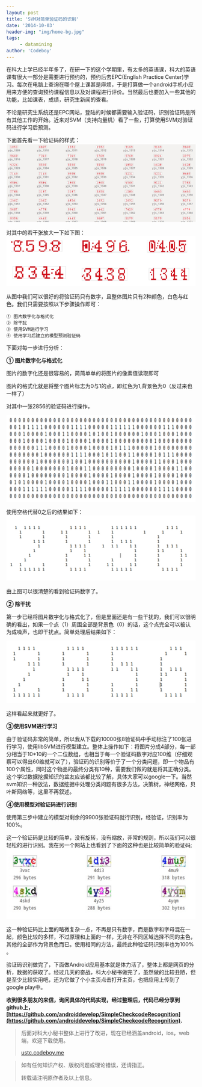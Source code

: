 ```yaml
---
layout: post
title: 'SVM对简单验证码的识别'
date: '2014-10-03'
header-img: "img/home-bg.jpg"
tags:
     - datamining
author: 'Codeboy'
---
```

在科大上学已经半年多了，在研一下的这个学期里，有太多的英语课，科大的英语课有很大一部分是需要进行预约的，预约后去EPC(English Practice Center)学习。每次在电脑上查询在哪个屋上课甚是麻烦，于是打算做一个android手机小应用来方便的查询预约课程信息以及对课程进行评价。当然最后也要加入一些其他的功能，比如课表，成绩，研究生新闻的查看。

不论是研究生系统还是EPC网站，登陆的时候都需要输入验证码，识别验证码是所有其他工作的开始。近来对SVM（支持向量机）看了一些，打算使用SVM对验证码进行学习后预测。

下面首先看一下验证码的样式：
![img](/img/svm-checkcode1.jpg)

对其中的若干张放大一下如下图：
![img](/img/svm-checkcode2.jpg)

从图中我们可以很好的将验证码只有数字，且整体图片只有2种颜色，白色与红色。我们只需要按照以下步骤操作即可：

	① 图片数字化与格式化
	② 除干扰
	③ 使用SVM进行学习
	④ 使用学习后建立的模型预测验证码


下面对每一步进行分析：

**① 图片数字化与格式化**

图片的数字化还是很容易的，简简单单的将图片的像素值读取即可

图片的格式化就是将整个图片标志为0与1的点，即红色为1,背景色为0（反过来也一样了）

对其中一张2856的验证码进行操作，


![img](/img/svm-checkcode3.jpg)

使用空格代替0之后的结果如下：
![img](/img/svm-checkcode4.jpg)

由上图可以很清楚的看到验证码数字了。


**② 除干扰**

第一步已经将图片数字化与格式化了，但是里面还是有一些干扰的，我们可以很明确的看出，如果一个点（1）周围全部是背景色（0）的话，这个点完全可以被认为成噪声，也即干扰点。简单处理后结果如下：


![img](/img/svm-checkcode5.jpg)

这样看起来就更好了。

**③使用SVM进行学习**

由于验证码非常的简单，所以我从下载的10000张8验证码中手动标注了100张进行学习，使用libSVM进行模型建立。整体上操作如下：将图片分成4部分，每一部分相当于10*10的一个二位数组，也相当于每一个验证码数字对应100维（仔细观察可以得出60维就可以了），验证码的识别等价于了一个分类问题，即一个物品有100个属性，同时这个物品的最终分类有10种，需要我们做的就是将其正确分类。这个学过数据挖掘知识的盆友应该都比较了解，具体大家可以google一下。当然svm知识一种放法，数据挖掘中处理分类问题有很多方法，决策树，神经网络，贝叶斯网络等，这里不再叙述。

**④使用模型对验证码进行识别**

使用第三步中建立的模型对剩余的9900张验证码就行识别，经验证，识别率为100%。

这一个验证码是比较的简单，没有旋转，没有缩放，非常的规则，所以我们可以很轻松的进行识别。我在另一个网站上也看到了下面的这种也是比较简单的验证码;
![img](/img/svm-checkcode6.jpg)

这一种验证码比上面的略微复杂一点，不再是只有数字，而是数字和字母混在一起，颜色比较的多样，不过原理和上面的一样，无非在不同区域选择不同的主色，其他的全部作为背景色而已。使用相同的方法，最终此种验证码识别率也为100% 。

验证码识别做完了，下面做Android应用基本就是体力活了，整体上都是网页的分析，数据的获取了。经过几天的奋战，科大小秘书做完了，虽然做的比较丑陋，但是至少比较实用吧，还为它做了个小主页点击打开主页，也把应用上传到了google play中。

**收到很多朋友的来信，询问具体的代码实现，经过整理后，代码已经分享到github上，[https://github.com/androiddevelop/SimpleCheckcodeRecognition](https://github.com/androiddevelop/SimpleCheckcodeRecognition).**

> 后面对科大小秘书整体上进行了改进，现在已经涵盖android，ios，web端，欢迎下载使用。 
>
> [ustc.codeboy.me](http://ustc.codeboy.me)
>

>
> 如有任何知识产权、版权问题或理论错误，还请指正。
>
> 转载请注明原作者及以上信息。

